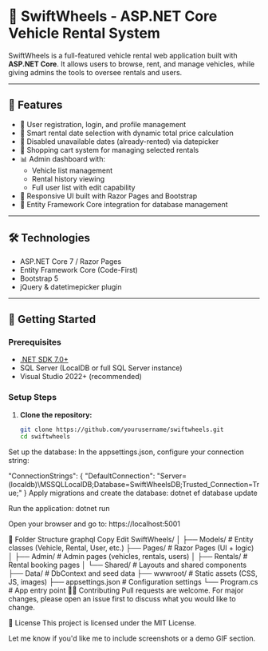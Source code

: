 # 🚗 SwiftWheels - ASP.NET Core Vehicle Rental System

SwiftWheels is a full-featured vehicle rental web application built with **ASP.NET Core**. It allows users to browse, rent, and manage vehicles, while giving admins the tools to oversee rentals and users.

---

## 🔧 Features

- 🧾 User registration, login, and profile management
- 📅 Smart rental date selection with dynamic total price calculation
- 🚫 Disabled unavailable dates (already-rented) via datepicker
- 🛒 Shopping cart system for managing selected rentals
- 📊 Admin dashboard with:
  - Vehicle list management
  - Rental history viewing
  - Full user list with edit capability
- 🎨 Responsive UI built with Razor Pages and Bootstrap
- 📂 Entity Framework Core integration for database management

---

## 🛠️ Technologies

- ASP.NET Core 7 / Razor Pages
- Entity Framework Core (Code-First)
- Bootstrap 5
- jQuery & datetimepicker plugin

---

## 🚀 Getting Started

### Prerequisites

- [.NET SDK 7.0+](https://dotnet.microsoft.com/download)
- SQL Server (LocalDB or full SQL Server instance)
- Visual Studio 2022+ (recommended)

### Setup Steps

1. **Clone the repository:**
   ```bash
   git clone https://github.com/yourusername/swiftwheels.git
   cd swiftwheels
Set up the database:
In the appsettings.json, configure your connection string:

"ConnectionStrings": {
  "DefaultConnection": "Server=(localdb)\\MSSQLLocalDB;Database=SwiftWheelsDB;Trusted_Connection=True;"
}
Apply migrations and create the database:
dotnet ef database update

Run the application:
dotnet run

Open your browser and go to:
https://localhost:5001

📁 Folder Structure
graphql
Copy
Edit
SwiftWheels/
│
├── Models/             # Entity classes (Vehicle, Rental, User, etc.)
├── Pages/              # Razor Pages (UI + logic)
│   ├── Admin/          # Admin pages (vehicles, rentals, users)
│   ├── Rentals/        # Rental booking pages
│   └── Shared/         # Layouts and shared components
├── Data/               # DbContext and seed data
├── wwwroot/            # Static assets (CSS, JS, images)
├── appsettings.json    # Configuration settings
└── Program.cs          # App entry point
🧑‍💻 Contributing
Pull requests are welcome. For major changes, please open an issue first to discuss what you would like to change.

📄 License
This project is licensed under the MIT License.


Let me know if you'd like me to include screenshots or a demo GIF section.






